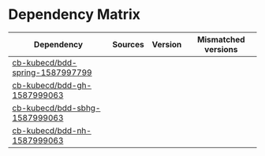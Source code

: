 # Dependency Matrix

Dependency | Sources | Version | Mismatched versions
---------- | ------- | ------- | -------------------
[cb-kubecd/bdd-spring-1587997799](https://github.com/cb-kubecd/bdd-spring-1587997799.git) |  | []() | 
[cb-kubecd/bdd-gh-1587999063](https://github.com/cb-kubecd/bdd-gh-1587999063.git) |  | []() | 
[cb-kubecd/bdd-sbhg-1587999063](https://github.com/cb-kubecd/bdd-sbhg-1587999063.git) |  | []() | 
[cb-kubecd/bdd-nh-1587999063](https://github.com/cb-kubecd/bdd-nh-1587999063.git) |  | []() | 
